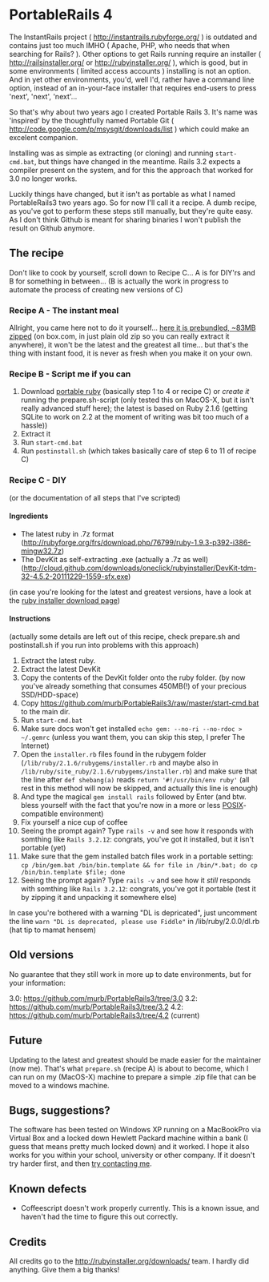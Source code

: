 # PortableRails 4

The InstantRails project ( http://instantrails.rubyforge.org/ ) is outdated and contains just too much IMHO ( Apache, PHP, who needs that when searching for Rails? ). Other options to get Rails running require an installer ( http://railsinstaller.org/ or http://rubyinstaller.org/ ), which is good, but in some environments ( limited access accounts ) installing is not an option. And in yet other environments, you'd, well I'd, rather have a command line option, instead of an in-your-face installer that requires end-users to press 'next', 'next', 'next'...

So that's why about two years ago I created Portable Rails 3. It's name was 'inspired' by the thoughtfully named Portable Git ( http://code.google.com/p/msysgit/downloads/list ) which could make an excelent companion.

Installing was as simple as extracting (or cloning) and running `start-cmd.bat`, but things have changed in the meantime. Rails 3.2 expects a compiler present on the system, and for this the approach that worked for 3.0 no longer works.

Luckily things have changed, but it isn't as portable as what I named PortableRails3 two years ago. So for now I'll call it a recipe. A dumb recipe, as you've got to perform these steps still manually, but they're quite easy. As I don't think Github is meant for sharing binaries I won't publish the result on Github anymore.

## The recipe

Don't like to cook by yourself, scroll down to Recipe C... A is for DIY'rs and B for something in between... (B is actually the work in progress to automate the process of creating new versions of C)

### Recipe A - The instant meal

Allright, you came here not to do it yourself... [here it is prebundled, ~83MB zipped](https://app.box.com/PortableRails) (on box.com, in just plain old zip so you can really extract it anywhere), it won't be the latest and the greatest all time... but that's the thing with instant food, it is never as fresh when you make it on your own.

### Recipe B - Script me if you can

1. Download [portable ruby](https://app.box.com/PortableRails) (basically step 1 to 4 or recipe C) or *create it* running the prepare.sh-script (only tested this on MacOS-X, but it isn't really advanced stuff here); the latest is based on Ruby 2.1.6 (getting SQLite to work on 2.2 at the moment of writing was bit too much of a hassle))
2. Extract it
3. Run `start-cmd.bat`
4. Run `postinstall.sh` (which takes basically care of step 6 to 11 of recipe C)

### Recipe C - DIY

(or the documentation of all steps that I've scripted)

#### Ingredients

- The latest ruby in .7z format (http://rubyforge.org/frs/download.php/76799/ruby-1.9.3-p392-i386-mingw32.7z)
- The DevKit as self-extracting .exe (actually a .7z as well) (http://cloud.github.com/downloads/oneclick/rubyinstaller/DevKit-tdm-32-4.5.2-20111229-1559-sfx.exe)

(in case you're looking for the latest and greatest versions, have a look at the [ruby installer download page](http://rubyinstaller.org/downloads/))

#### Instructions

(actually some details are left out of this recipe, check prepare.sh and postinstall.sh if you run into problems with this approach)

1. Extract the latest ruby.
2. Extract the latest DevKit
3. Copy the contents of the DevKit folder onto the ruby folder. (by now you've already something that consumes 450MB(!) of your precious SSD/HDD-space)
4. Copy https://github.com/murb/PortableRails3/raw/master/start-cmd.bat to the main dir.
5. Run `start-cmd.bat`
6. Make sure docs won't get installed `echo gem: --no-ri --no-rdoc > ~/.gemrc` (unless you want them, you can skip this step, I prefer The Internet)
7. Open the `installer.rb` files found in the rubygem folder (`/lib/ruby/2.1.6/rubygems/installer.rb` and maybe also in `/lib/ruby/site_ruby/2.1.6/rubygems/installer.rb`) and make sure that the line after `def shebang(a)` reads `return '#!/usr/bin/env ruby'` (all rest in this method will now be skipped, and actually this line is enough)
8. And type the magical `gem install rails` followed by Enter (and btw. bless yourself with the fact that you're now in a more or less [POSIX](http://en.wikipedia.org/wiki/POSIX)-compatible environment)
9. Fix yourself a nice cup of coffee
10. Seeing the prompt again? Type `rails -v` and see how it responds with somthing like `Rails 3.2.12`: congrats, you've got it installed, but it isn't portable (yet)
11. Make sure that the gem installed batch files work in a portable setting: `cp /bin/gem.bat /bin/bin.template && for file in /bin/*.bat; do cp /bin/bin.template $file; done`
12. Seeing the prompt again? Type `rails -v` and see how it *still* responds with somthing like `Rails 3.2.12`: congrats, you've got it portable (test it by zipping it and unpacking it somewhere else)

In case you're bothered with a warning "DL is depricated", just uncomment the line `warn "DL is deprecated, please use Fiddle"` in /lib/ruby/2.0.0/dl.rb (hat tip to mamat hensem)

## Old versions

No guarantee that they still work in more up to date environments, but for your information:

3.0: https://github.com/murb/PortableRails3/tree/3.0
3.2: https://github.com/murb/PortableRails3/tree/3.2
4.2: https://github.com/murb/PortableRails3/tree/4.2 (current)

## Future

Updating to the latest and greatest should be made easier for the maintainer (now me). That's what `prepare.sh` (recipe A) is about to become, which I can run on my (MacOS-X) machine to prepare a simple .zip file that can be moved to a windows machine.

## Bugs, suggestions?

The software has been tested on Windows XP running on a MacBookPro via Virtual Box and a locked down Hewlett Packard machine within a bank (I guess that means pretty much locked down) and it worked. I hope it also works for you within your school, university or other company. If it doesn't try harder first, and then [try contacting me](http://murb.nl/contact).

## Known defects

* Coffeescript doesn't work properly currently. This is a known issue, and haven't had the time to figure this out correctly.

## Credits

All credits go to the http://rubyinstaller.org/downloads/ team. I hardly did anything. Give them a big thanks!